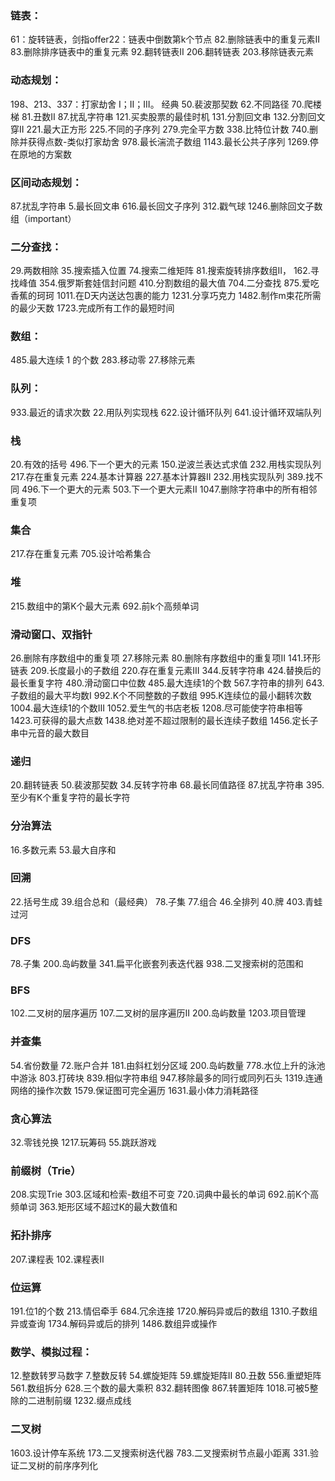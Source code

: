 ### 链表：
61：旋转链表，剑指offer22：链表中倒数第k个节点
82.删除链表中的重复元素II
83.删除排序链表中的重复元素
92.翻转链表II
206.翻转链表
203.移除链表元素

### 动态规划：
198、213、337：打家劫舍 I；II；III。 经典
50.裴波那契数
62.不同路径
70.爬楼梯
81.丑数II
87.扰乱字符串
121.买卖股票的最佳时机
131.分割回文串
132.分割回文穿II
221.最大正方形
225.不同的子序列
279.完全平方数
338.比特位计数
740.删除并获得点数-类似打家劫舍
978.最长湍流子数组
1143.最长公共子序列
1269.停在原地的方案数

### 区间动态规划：
87.扰乱字符串
5.最长回文串
616.最长回文子序列
312.戳气球
1246.删除回文子数组（important）

### 二分查找：
29.两数相除
35.搜索插入位置
74.搜索二维矩阵
81.搜索旋转排序数组II，
162.寻找峰值
354.俄罗斯套娃信封问题
410.分割数组的最大值
704.二分查找
875.爱吃香蕉的珂珂
1011.在D天内送达包裹的能力
1231.分享巧克力
1482.制作m束花所需的最少天数
1723.完成所有工作的最短时间

### 数组：
485.最大连续 1 的个数
283.移动零
27.移除元素

### 队列：
933.最近的请求次数
22.用队列实现栈
622.设计循环队列
641.设计循环双端队列

### 栈
20.有效的括号
496.下一个更大的元素
150.逆波兰表达式求值
232.用栈实现队列
217.存在重复元素
224.基本计算器
227.基本计算器II
232.用栈实现队列
389.找不同
496.下一个更大的元素
503.下一个更大元素II
1047.删除字符串中的所有相邻重复项

### 集合
217.存在重复元素
705.设计哈希集合

### 堆
215.数组中的第K个最大元素
692.前k个高频单词

### 滑动窗口、双指针
26.删除有序数组中的重复项
27.移除元素
80.删除有序数组中的重复项II
141.环形链表
209.长度最小的子数组
220.存在重复元素III
344.反转字符串
424.替换后的最长重复字符
480.滑动窗口中位数
485.最大连续1的个数
567.字符串的排列
643.子数组的最大平均数I
992.K个不同整数的子数组
995.K连续位的最小翻转次数
1004.最大连续1的个数III
1052.爱生气的书店老板
1208.尽可能使字符串相等
1423.可获得的最大点数
1438.绝对差不超过限制的最长连续子数组
1456.定长子串中元音的最大数目

### 递归
20.翻转链表
50.裴波那契数
34.反转字符串
68.最长同值路径
87.扰乱字符串
395.至少有K个重复字符的最长字符

### 分治算法
16.多数元素
53.最大自序和

### 回溯
22.括号生成
39.组合总和（最经典）
78.子集
77.组合
46.全排列
40.牌
403.青蛙过河

### DFS
78.子集
200.岛屿数量
341.扁平化嵌套列表迭代器
938.二叉搜索树的范围和

### BFS
102.二叉树的层序遍历
107.二叉树的层序遍历II
200.岛屿数量
1203.项目管理

### 并查集
54.省份数量
72.账户合并
181.由斜杠划分区域
200.岛屿数量
778.水位上升的泳池中游泳
803.打砖块
839.相似字符串组
947.移除最多的同行或同列石头
1319.连通网络的操作次数
1579.保证图可完全遍历
1631.最小体力消耗路径

### 贪心算法
32.零钱兑换
1217.玩筹码
55.跳跃游戏

### 前缀树（Trie）
208.实现Trie
303.区域和检索-数组不可变
720.词典中最长的单词
692.前K个高频单词
363.矩形区域不超过K的最大数值和

### 拓扑排序
207.课程表
102.课程表II

### 位运算
191.位1的个数
213.情侣牵手
684.冗余连接
1720.解码异或后的数组
1310.子数组异或查询
1734.解码异或后的排列
1486.数组异或操作

### 数学、模拟过程：
12.整数转罗马数字
7.整数反转
54.螺旋矩阵
59.螺旋矩阵II
80.丑数
556.重塑矩阵
561.数组拆分
628.三个数的最大乘积
832.翻转图像
867.转置矩阵
1018.可被5整除的二进制前缀
1232.缀点成线

### 二叉树
1603.设计停车系统
173.二叉搜索树迭代器
783.二叉搜索树节点最小距离
331.验证二叉树的前序序列化